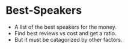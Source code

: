 # Best-Speakers
* A list of the best speakers for the money.
* Find best reviews vs cost and get a ratio.
* But it must be catagorized by other factors.
